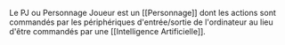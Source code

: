 Le PJ ou Personnage Joueur est un [[Personnage]] dont les actions sont commandés par les périphériques d'entrée/sortie de l'ordinateur au lieu d'être commandés par une [[Intelligence Artificielle]].